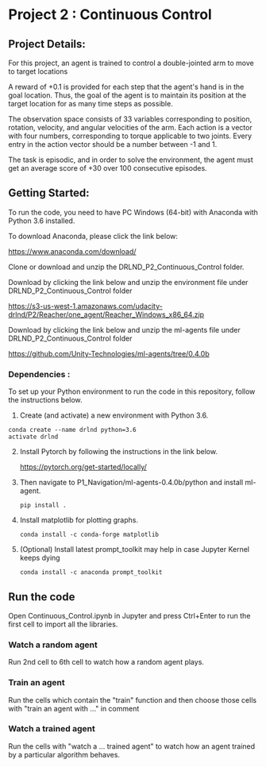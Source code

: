 # Project 2 : Continuous Control

## Project Details:

For this project, an agent is trained to control a double-jointed arm to move to target locations  

A reward of +0.1 is provided for each step that the agent's hand is in the goal location. Thus, the goal of the agent is to maintain its position at the target location for as many time steps as possible.

The observation space consists of 33 variables corresponding to position, rotation, velocity, and angular velocities of the arm. Each action is a vector with four numbers, corresponding to torque applicable to two joints. Every entry in the action vector should be a number between -1 and 1.

The task is episodic, and in order to solve the environment, the agent must get an average score of +30 over 100 consecutive episodes.

## Getting Started:

To run the code, you need to have PC Windows (64-bit) with Anaconda with Python 3.6 installed.

To download Anaconda, please click the link below:

https://www.anaconda.com/download/

Clone or download and unzip the DRLND_P2_Continuous_Control folder.

Download by clicking the link below and unzip the environment file under DRLND_P2_Continuous_Control folder

https://s3-us-west-1.amazonaws.com/udacity-drlnd/P2/Reacher/one_agent/Reacher_Windows_x86_64.zip

Download by clicking the link below and unzip the ml-agents file under DRLND_P2_Continuous_Control folder

https://github.com/Unity-Technologies/ml-agents/tree/0.4.0b

### Dependencies :

To set up your Python environment to run the code in this repository, follow the instructions below.

  1. Create (and activate) a new environment with Python 3.6.
  
 ```
 conda create --name drlnd python=3.6
 activate drlnd
 ```
  2. Install Pytorch by following the instructions in the link below.
  
     https://pytorch.org/get-started/locally/
    
  3. Then navigate to P1_Navigation/ml-agents-0.4.0b/python and install ml-agent.
     ```
     pip install .
     ```
  4. Install matplotlib for plotting graphs.
     ```
     conda install -c conda-forge matplotlib
     ```
  5. (Optional) Install latest prompt_toolkit may help in case Jupyter Kernel keeps dying
     ```
     conda install -c anaconda prompt_toolkit 
     ```
     
## Run the code 

  Open Continuous_Control.ipynb in Jupyter and press Ctrl+Enter to run the first cell to import all the libraries.
  
  ### Watch a random agent
   Run 2nd cell  to 6th cell to watch how a random agent plays.
   
  ### Train an agent
   Run the cells which contain the "train" function and then choose those cells with "train an agent with ..." in comment
   
  ### Watch a trained agent
   Run the cells with "watch a ... trained agent" to watch how an agent trained by a particular algorithm behaves.


